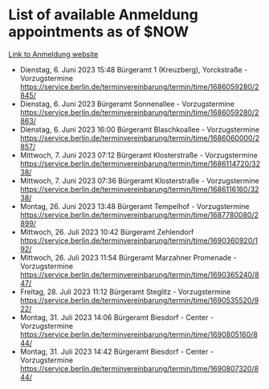 # List of available Anmeldung appointments as of $NOW
[Link to Anmeldung website](https://service.berlin.de/terminvereinbarung/termin/tag.php?termin=1&anliegen[]=120686&dienstleisterlist=122210,122217,327316,122219,327312,122227,327314,122231,327346,122243,327348,122254,122252,329742,122260,329745,122262,329748,122271,327278,122273,327274,122277,327276,330436,122280,327294,122282,327290,122284,327292,122291,327270,122285,327266,122286,327264,122296,327268,150230,329760,122297,327286,122294,327284,122312,329763,122314,329775,122304,327330,122311,327334,122309,327332,317869,122281,327352,122279,329772,122283,122276,327324,122274,327326,122267,329766,122246,327318,122251,327320,122257,327322,122208,327298,122226,327300&herkunft=http%3A%2F%2Fservice.berlin.de%2Fdienstleistung%2F120686%2F)
- Dienstag, 6. Juni 2023 15:48 Bürgeramt 1 (Kreuzberg), Yorckstraße - Vorzugstermine https://service.berlin.de/terminvereinbarung/termin/time/1686059280/2845/
- Dienstag, 6. Juni 2023  Bürgeramt Sonnenallee - Vorzugstermine https://service.berlin.de/terminvereinbarung/termin/time/1686059280/2863/
- Dienstag, 6. Juni 2023 16:00 Bürgeramt Blaschkoallee - Vorzugstermine https://service.berlin.de/terminvereinbarung/termin/time/1686060000/2857/
- Mittwoch, 7. Juni 2023 07:12 Bürgeramt Klosterstraße - Vorzugstermine https://service.berlin.de/terminvereinbarung/termin/time/1686114720/3238/
- Mittwoch, 7. Juni 2023 07:36 Bürgeramt Klosterstraße - Vorzugstermine https://service.berlin.de/terminvereinbarung/termin/time/1686116160/3238/
- Montag, 26. Juni 2023 13:48 Bürgeramt Tempelhof - Vorzugstermine https://service.berlin.de/terminvereinbarung/termin/time/1687780080/2899/
- Mittwoch, 26. Juli 2023 10:42 Bürgeramt Zehlendorf https://service.berlin.de/terminvereinbarung/termin/time/1690360920/192/
- Mittwoch, 26. Juli 2023 11:54 Bürgeramt Marzahner Promenade - Vorzugstermine https://service.berlin.de/terminvereinbarung/termin/time/1690365240/847/
- Freitag, 28. Juli 2023 11:12 Bürgeramt Steglitz - Vorzugstermine https://service.berlin.de/terminvereinbarung/termin/time/1690535520/922/
- Montag, 31. Juli 2023 14:06 Bürgeramt Biesdorf - Center - Vorzugstermine https://service.berlin.de/terminvereinbarung/termin/time/1690805160/844/
- Montag, 31. Juli 2023 14:42 Bürgeramt Biesdorf - Center - Vorzugstermine https://service.berlin.de/terminvereinbarung/termin/time/1690807320/844/
